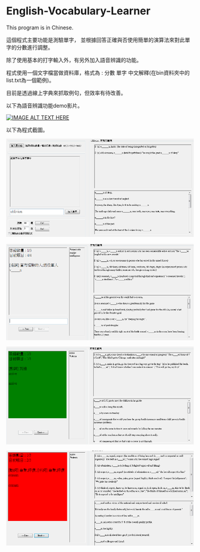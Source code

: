 English-Vocabulary-Learner
==========================

This program is in Chinese.

這個程式主要功能是測驗單字，
並根據回答正確與否使用簡單的演算法來對此單字的分數進行調整。

除了使用基本的打字輸入外，有另外加入語音辨識的功能。

程式使用一個文字檔當做資料庫，格式為 : 分數 單字 中文解釋(在bin資料夾中的list.txt為一個範例)。

目前是透過線上字典來抓取例句，但效率有待改善。

以下為語音辨識功能demo影片。

[![IMAGE ALT TEXT HERE](https://img.youtube.com/vi/ZOqRDSktrV0/0.jpg)](https://www.youtube.com/watch?v=ZOqRDSktrV0)

以下為程式截圖。

![demo](https://raw.githubusercontent.com/tobygameac/English-Vocabulary-Learner/master/EVLsearch.png)

![demo](https://raw.githubusercontent.com/tobygameac/English-Vocabulary-Learner/master/EVLtest1.png)

![demo](https://raw.githubusercontent.com/tobygameac/English-Vocabulary-Learner/master/EVLtest2.png)

![demo](https://raw.githubusercontent.com/tobygameac/English-Vocabulary-Learner/master/EVLtest3.png)
